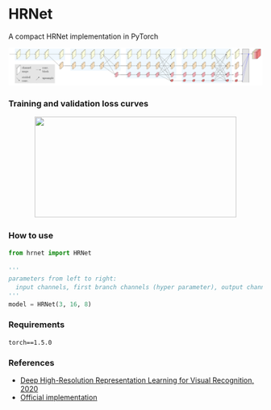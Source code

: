 # HRNet
A compact HRNet implementation in PyTorch


<div align=center>

![](images/hrnet.jpg)

</div>

### Training and validation loss curves

<div align=center>

<img src="https://github.com/shuuchen/HRNet/blob/master/images/loss.png" width="400" height="200" />

</div>

### How to use
```python
from hrnet import HRNet

'''
parameters from left to right:
  input channels, first branch channels (hyper parameter), output channels
'''
model = HRNet(3, 16, 8)
```

### Requirements
```
torch==1.5.0
```

### References
- [Deep High-Resolution Representation Learning for Visual Recognition, 2020](https://arxiv.org/abs/1908.07919)
- [Official implementation](https://github.com/HRNet/HRNet-Facial-Landmark-Detection/blob/master/lib/models/hrnet.py)
